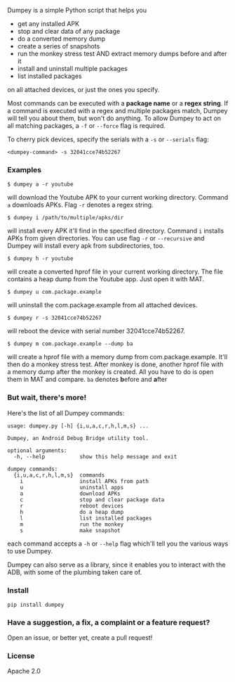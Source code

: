 Dumpey is a simple Python script that helps you

 - get any installed APK
 - stop and clear data of any package
 - do a converted memory dump
 - create a series of snapshots
 - run the monkey stress test AND extract memory dumps before and after it
 - install and uninstall multiple packages
 - list installed packages

on all attached devices, or just the ones you specify. 

Most commands can be executed with a **package name** or a **regex string**. If a command is executed with a regex and multiple packages match, Dumpey will tell you about them, but won't do anything. 
To allow Dumpey to act on all matching packages, a `-f` or `--force` flag is required.

To cherry pick devices, specify the serials with a `-s` or `--serials` flag: 
```
<dumpey-command> -s 32041cce74b52267
```

### Examples

```
$ dumpey a -r youtube
```

will download the Youtube APK to your current working directory. Command `a` downloads APKs. Flag `-r` denotes a regex string.

```
$ dumpey i /path/to/multiple/apks/dir
```

will install every APK it'll find in the specified directory. Command `i` installs APKs from given directories. You can use flag `-r` or `--recursive` and Dumpey will install every apk from subdirectories, too.

```
$ dumpey h -r youtube 
```
will create a converted hprof file in your current working directory. The file contains a heap dump from the Youtube app. Just open it with MAT.


```
$ dumpey u com.package.example
```

will uninstall the com.package.example from all attached devices.

```
$ dumpey r -s 32041cce74b52267
```

will reboot the device with serial number 32041cce74b52267. 

```
$ dumpey m com.package.example --dump ba
```

will create a hprof file with a memory dump from com.package.example. It'll then do a monkey stress test. After monkey is done, another hprof file with a memory dump after the monkey is created. All you have to do is open them in MAT and compare. `ba` denotes **b**efore and **a**fter 

### But wait, there's more!

Here's the list of all Dumpey commands: 

```
usage: dumpey.py [-h] {i,u,a,c,r,h,l,m,s} ...

Dumpey, an Android Debug Bridge utility tool.

optional arguments:
  -h, --help           show this help message and exit

dumpey commands:
  {i,u,a,c,r,h,l,m,s}  commands
    i                  install APKs from path
    u                  uninstall apps
    a                  download APKs
    c                  stop and clear package data
    r                  reboot devices
    h                  do a heap dump
    l                  list installed packages
    m                  run the monkey
    s                  make snapshot
```

each command accepts a `-h` or `--help` flag which'll tell you the various ways to use Dumpey.

Dumpey can also serve as a library, since it enables you to interact with the ADB, with some of the plumbing taken care of. 

### Install

`pip install dumpey`


### Have a suggestion, a fix, a complaint or a feature request?

Open an issue, or better yet, create a pull request!

### License

Apache 2.0